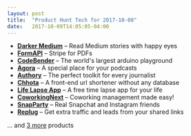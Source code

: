 ```yaml
---
layout: post
title:  "Product Hunt Tech for 2017-10-08"
date:   2017-10-09T14:05:05-04:00
---
```


* **[Darker Medium](https://www.producthunt.com/posts/darker-medium?utm_campaign=producthunt-api&utm_medium=api&utm_source=Application%3A+Daily+Digest+RSS+%28ID%3A+3202%29)** – Read Medium stories with happy eyes
* **[FormAPI](https://www.producthunt.com/posts/formapi?utm_campaign=producthunt-api&utm_medium=api&utm_source=Application%3A+Daily+Digest+RSS+%28ID%3A+3202%29)** – Stripe for PDFs
* **[CodeBender](https://www.producthunt.com/posts/codebender-2?utm_campaign=producthunt-api&utm_medium=api&utm_source=Application%3A+Daily+Digest+RSS+%28ID%3A+3202%29)** – The world's largest arduino playground
* **[Agora](https://www.producthunt.com/posts/agora-9729244d-e88d-4bab-a947-abc195105632?utm_campaign=producthunt-api&utm_medium=api&utm_source=Application%3A+Daily+Digest+RSS+%28ID%3A+3202%29)** – A special place for your podcasts
* **[Authory](https://www.producthunt.com/posts/authory?utm_campaign=producthunt-api&utm_medium=api&utm_source=Application%3A+Daily+Digest+RSS+%28ID%3A+3202%29)** – The perfect toolkit for every journalist
* **[Chhota](https://www.producthunt.com/posts/chhota?utm_campaign=producthunt-api&utm_medium=api&utm_source=Application%3A+Daily+Digest+RSS+%28ID%3A+3202%29)** – A front-end url shortener without any database
* **[Life Lapse App](https://www.producthunt.com/posts/life-lapse-app?utm_campaign=producthunt-api&utm_medium=api&utm_source=Application%3A+Daily+Digest+RSS+%28ID%3A+3202%29)** – A free time lapse app for your life
* **[CoworkingNext](https://www.producthunt.com/posts/coworkingnext?utm_campaign=producthunt-api&utm_medium=api&utm_source=Application%3A+Daily+Digest+RSS+%28ID%3A+3202%29)** – Coworking management made easy!
* **[SnapParty](https://www.producthunt.com/posts/snapparty?utm_campaign=producthunt-api&utm_medium=api&utm_source=Application%3A+Daily+Digest+RSS+%28ID%3A+3202%29)** – Real Snapchat and Instagram friends
* **[Replug](https://www.producthunt.com/posts/replug?utm_campaign=producthunt-api&utm_medium=api&utm_source=Application%3A+Daily+Digest+RSS+%28ID%3A+3202%29)** – Get extra traffic and leads from your shared links

… and [3 more](https://www.producthunt.com/tech) products